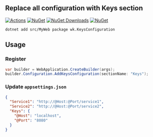 ## Replace all configuration with Keys section

[![Actions](https://github.com/wk-j/dotnet-keys-configuration/workflows/Build/badge.svg)](https://github.com/wk-j/dotnet-keys-configuration/actions)
[![NuGet](https://img.shields.io/nuget/v/wk.KeysConfiguration.svg)](https://www.nuget.org/packages/wk.KeysConfiguration)
[![NuGet Downloads](https://img.shields.io/nuget/dt/wk.KeysConfiguration.svg)](https://www.nuget.org/packages/wk.KeysConfiguration)
[![NuGet](https://buildstats.info/nuget/wk.KeysConfiguration)](https://www.nuget.org/packages/wk.KeysConfiguration)

```
dotnet add src/MyWeb package wk.KeysConfiguration
```

## Usage

### Register

```csharp
var builder = WebApplication.CreateBuilder(args);
builder.Configuration.AddKeysConfiguration(sectionName: "Keys");
```

### Update `appsettings.json`

```json
{
  "Service1": "http://@Host:@Port/service1",
  "Service2": "http://@Host:@Port/service2",
  "Keys": {
    "@Host": "localhost",
    "@Port": "8080"
  }
}
```
